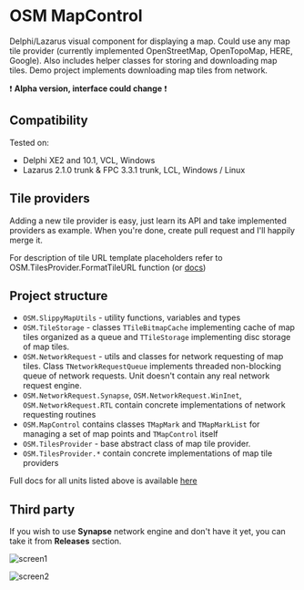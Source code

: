 ﻿OSM MapControl
==============

Delphi/Lazarus visual component for displaying a map. Could use any map tile provider (currently implemented OpenStreetMap, OpenTopoMap, HERE, Google). Also includes helper classes for storing and downloading map tiles.
Demo project implements downloading map tiles from network.

:exclamation: **Alpha version, interface could change** :exclamation:

Compatibility
-------------

Tested on:

  - Delphi XE2 and 10.1, VCL, Windows
  - Lazarus 2.1.0 trunk & FPC 3.3.1 trunk, LCL, Windows / Linux

Tile providers
--------------

Adding a new tile provider is easy, just learn its API and take implemented providers as example. When you're done, create pull request and I'll happily merge it.

For description of tile URL template placeholders refer to OSM.TilesProvider.FormatTileURL function (or [docs](https://fr0st-brutal.github.io/Delphi_OSMMap/docs/OSM.TilesProvider.html#FormatTileURL))

Project structure
-----------------

  - `OSM.SlippyMapUtils` - utility functions, variables and types
  - `OSM.TileStorage` - classes `TTileBitmapCache` implementing cache of map tiles organized as a queue and `TTileStorage` implementing disc storage of map tiles.
  - `OSM.NetworkRequest` - utils and classes for network requesting of map tiles. Class `TNetworkRequestQueue` implements threaded non-blocking queue of network requests. Unit doesn't contain any real network request engine.
  - `OSM.NetworkRequest.Synapse`, `OSM.NetworkRequest.WinInet`, `OSM.NetworkRequest.RTL` contain concrete implementations of network requesting routines
  - `OSM.MapControl` contains classes `TMapMark` and `TMapMarkList` for managing a set of map points and `TMapControl` itself
  - `OSM.TilesProvider` - base abstract class of map tile provider.
  - `OSM.TilesProvider.*` contain concrete implementations of map tile providers
  
Full docs for all units listed above is available [here](https://fr0st-brutal.github.io/Delphi_OSMMap/)

Third party
-----------

If you wish to use **Synapse** network engine and don't have it yet, you can take it from **Releases** section.

![screen1](https://raw.githubusercontent.com/Fr0sT-Brutal/Delphi_OSMMap/master/Screen/screen1.png)

![screen2](https://raw.githubusercontent.com/Fr0sT-Brutal/Delphi_OSMMap/master/Screen/screen2.png)